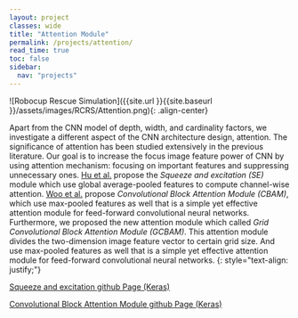 ```yaml
---
layout: project
classes: wide
title: "Attention Module"
permalink: /projects/attention/
read_time: true
toc: false
sidebar:
  nav: "projects"
---
```

![Robocup Rescue Simulation]({{site.url }}{{site.baseurl }}/assets/images/RCRS/Attention.png){: .align-center}


Apart from the CNN model of depth, width, and cardinality factors, we investigate a different aspect of the CNN architecture design, attention. The significance of attention has been studied extensively in the previous literature. Our goal is to increase the focus image feature power of CNN by using attention mechanism: focusing on important features and suppressing unnecessary ones. [Hu et al.](http://openaccess.thecvf.com/content_cvpr_2018/html/Hu_Squeeze-and-Excitation_Networks_CVPR_2018_paper.html) propose the *Squeeze and excitation (SE)* module which use global average-pooled features to compute channel-wise attention. [Woo et al.](http://openaccess.thecvf.com/content_ECCV_2018/html/Sanghyun_Woo_Convolutional_Block_Attention_ECCV_2018_paper.html) propose *Convolutional Block Attention Module (CBAM)*, which use max-pooled features as well that is a simple yet effective attention module for feed-forward convolutional neural networks. Furthermore, we proposed the new attention module which called *Grid Convolutional Block Attention Module (GCBAM)*. This attention module divides the two-dimension image feature vector to certain grid size. And use max-pooled features as well that is a simple yet effective attention module for feed-forward convolutional neural networks.
{: style="text-align: justify;"}


[Squeeze and excitation github Page (Keras)](https://github.com/titu1994/keras-squeeze-excite-network)

[Convolutional Block Attention Module github Page (Keras)](https://github.com/kobiso/CBAM-keras)
